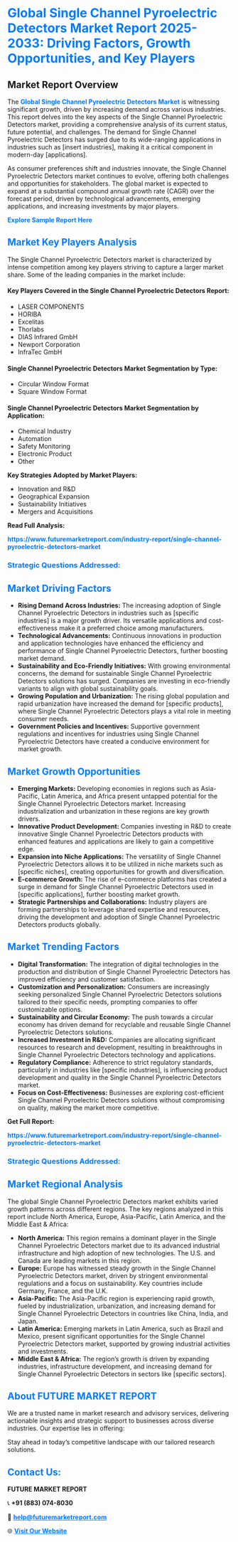 <h1 style="color: #007BFF;">Global Single Channel Pyroelectric Detectors Market Report 2025-2033: Driving Factors, Growth Opportunities, and Key Players</h1>

<section id="overview">
<h2>Market Report Overview</h2>
<p>The <a href="https://www.futuremarketreport.com/industry-report/single-channel-pyroelectric-detectors-market" style="color: #007BFF; text-decoration: none;"><strong>Global Single Channel Pyroelectric Detectors Market</strong></a> is witnessing significant growth, driven by increasing demand across various industries. This report delves into the key aspects of the Single Channel Pyroelectric Detectors market, providing a comprehensive analysis of its current status, future potential, and challenges. The demand for Single Channel Pyroelectric Detectors has surged due to its wide-ranging applications in industries such as [insert industries], making it a critical component in modern-day [applications].</p>
<p>As consumer preferences shift and industries innovate, the Single Channel Pyroelectric Detectors market continues to evolve, offering both challenges and opportunities for stakeholders. The global market is expected to expand at a substantial compound annual growth rate (CAGR) over the forecast period, driven by technological advancements, emerging applications, and increasing investments by major players.</p>
</section>

<section id="overview">
<p><a href="https://www.futuremarketreport.com/request-sample/reportId=75484" style="color: #007BFF; text-decoration: none;"><strong>Explore Sample Report Here</strong></a></p>
</section>

<section id="key-players">
<h2 style="color: #007BFF;">Market Key Players Analysis</h2>
<p>The Single Channel Pyroelectric Detectors market is characterized by intense competition among key players striving to capture a larger market share. Some of the leading companies in the market include:</p>
<h4>Key Players Covered in the Single Channel Pyroelectric Detectors Report:</h4>
<ul><li>LASER COMPONENTS</li><li>HORIBA</li><li>Excelitas</li><li>Thorlabs</li><li>DIAS Infrared GmbH</li><li>Newport Corporation</li><li>InfraTec GmbH</li></ul>
<h4>Single Channel Pyroelectric Detectors Market Segmentation by Type:</h4>
<ul><li>Circular Window Format</li><li>Square Window Format</li></ul>

<h4>Single Channel Pyroelectric Detectors Market Segmentation by Application:</h4>
<ul><li>Chemical Industry</li><li>Automation</li><li>Safety Monitoring</li><li>Electronic Product</li><li>Other</li></ul>
<p><strong>Key Strategies Adopted by Market Players:</strong></p>
<ul>
<li>Innovation and R&D</li>
<li>Geographical Expansion</li>
<li>Sustainability Initiatives</li>
<li>Mergers and Acquisitions</li>
</ul>
</section>

<section>
<p><strong>Read Full Analysis: </strong></p><a href="https://www.futuremarketreport.com/industry-report/single-channel-pyroelectric-detectors-market" style="color: #007BFF; text-decoration: none;"><strong>https://www.futuremarketreport.com/industry-report/single-channel-pyroelectric-detectors-market</strong></a>
<h3 style="color: #007BFF;">Strategic Questions Addressed:</h3>
</section>

<section id="driving-factors">
<h2 style="color: #007BFF;">Market Driving Factors</h2>
<ul>
<li><strong>Rising Demand Across Industries:</strong> The increasing adoption of Single Channel Pyroelectric Detectors in industries such as [specific industries] is a major growth driver. Its versatile applications and cost-effectiveness make it a preferred choice among manufacturers.</li>
<li><strong>Technological Advancements:</strong> Continuous innovations in production and application technologies have enhanced the efficiency and performance of Single Channel Pyroelectric Detectors, further boosting market demand.</li>
<li><strong>Sustainability and Eco-Friendly Initiatives:</strong> With growing environmental concerns, the demand for sustainable Single Channel Pyroelectric Detectors solutions has surged. Companies are investing in eco-friendly variants to align with global sustainability goals.</li>
<li><strong>Growing Population and Urbanization:</strong> The rising global population and rapid urbanization have increased the demand for [specific products], where Single Channel Pyroelectric Detectors plays a vital role in meeting consumer needs.</li>
<li><strong>Government Policies and Incentives:</strong> Supportive government regulations and incentives for industries using Single Channel Pyroelectric Detectors have created a conducive environment for market growth.</li>
</ul>
</section>

<section id="growth-opportunities">
<h2 style="color: #007BFF;">Market Growth Opportunities</h2>
<ul>
<li><strong>Emerging Markets:</strong> Developing economies in regions such as Asia-Pacific, Latin America, and Africa present untapped potential for the Single Channel Pyroelectric Detectors market. Increasing industrialization and urbanization in these regions are key growth drivers.</li>
<li><strong>Innovative Product Development:</strong> Companies investing in R&D to create innovative Single Channel Pyroelectric Detectors products with enhanced features and applications are likely to gain a competitive edge.</li>
<li><strong>Expansion into Niche Applications:</strong> The versatility of Single Channel Pyroelectric Detectors allows it to be utilized in niche markets such as [specific niches], creating opportunities for growth and diversification.</li>
<li><strong>E-commerce Growth:</strong> The rise of e-commerce platforms has created a surge in demand for Single Channel Pyroelectric Detectors used in [specific applications], further boosting market growth.</li>
<li><strong>Strategic Partnerships and Collaborations:</strong> Industry players are forming partnerships to leverage shared expertise and resources, driving the development and adoption of Single Channel Pyroelectric Detectors products globally.</li>
</ul>
</section>

<section id="trending-factors">
<h2 style="color: #007BFF;">Market Trending Factors</h2>
<ul>
<li><strong>Digital Transformation:</strong> The integration of digital technologies in the production and distribution of Single Channel Pyroelectric Detectors has improved efficiency and customer satisfaction.</li>
<li><strong>Customization and Personalization:</strong> Consumers are increasingly seeking personalized Single Channel Pyroelectric Detectors solutions tailored to their specific needs, prompting companies to offer customizable options.</li>
<li><strong>Sustainability and Circular Economy:</strong> The push towards a circular economy has driven demand for recyclable and reusable Single Channel Pyroelectric Detectors solutions.</li>
<li><strong>Increased Investment in R&D:</strong> Companies are allocating significant resources to research and development, resulting in breakthroughs in Single Channel Pyroelectric Detectors technology and applications.</li>
<li><strong>Regulatory Compliance:</strong> Adherence to strict regulatory standards, particularly in industries like [specific industries], is influencing product development and quality in the Single Channel Pyroelectric Detectors market.</li>
<li><strong>Focus on Cost-Effectiveness:</strong> Businesses are exploring cost-efficient Single Channel Pyroelectric Detectors solutions without compromising on quality, making the market more competitive.</li>
</ul>
</section>

<section>
<p><strong>Get Full Report: </strong></p><a href="https://www.futuremarketreport.com/industry-report/single-channel-pyroelectric-detectors-market" style="color: #007BFF; text-decoration: none;"><strong>https://www.futuremarketreport.com/industry-report/single-channel-pyroelectric-detectors-market</strong></a>
<h3 style="color: #007BFF;">Strategic Questions Addressed:</h3>
</section>


<section id="regional-analysis">
<h2 style="color: #007BFF;">Market Regional Analysis</h2>
<p>The global Single Channel Pyroelectric Detectors market exhibits varied growth patterns across different regions. The key regions analyzed in this report include North America, Europe, Asia-Pacific, Latin America, and the Middle East & Africa:</p>
<ul>
<li><strong>North America:</strong> This region remains a dominant player in the Single Channel Pyroelectric Detectors market due to its advanced industrial infrastructure and high adoption of new technologies. The U.S. and Canada are leading markets in this region.</li>
<li><strong>Europe:</strong> Europe has witnessed steady growth in the Single Channel Pyroelectric Detectors market, driven by stringent environmental regulations and a focus on sustainability. Key countries include Germany, France, and the U.K.</li>
<li><strong>Asia-Pacific:</strong> The Asia-Pacific region is experiencing rapid growth, fueled by industrialization, urbanization, and increasing demand for Single Channel Pyroelectric Detectors in countries like China, India, and Japan.</li>
<li><strong>Latin America:</strong> Emerging markets in Latin America, such as Brazil and Mexico, present significant opportunities for the Single Channel Pyroelectric Detectors market, supported by growing industrial activities and investments.</li>
<li><strong>Middle East & Africa:</strong> The region’s growth is driven by expanding industries, infrastructure development, and increasing demand for Single Channel Pyroelectric Detectors in sectors like [specific sectors].</li>
</ul>
</section>

<footer>
<h2 style="color: #007BFF;">About FUTURE MARKET REPORT</h2>
<p>We are a trusted name in market research and advisory services, delivering actionable insights and strategic support to businesses across diverse industries. Our expertise lies in offering:</p>

<p>Stay ahead in today’s competitive landscape with our tailored research solutions.</p>

<h2 style="color: #007BFF;">Contact Us:</h2>
<p><strong>FUTURE MARKET REPORT</strong></p>
<p>📞 <strong>+91 (883) 074-8030</strong></p>
<p>📧 <strong><a href="mailto:help@futuremarketreport.com" style="color: #007BFF;">help@futuremarketreport.com</a></strong></p>
<p>🌐 <strong><a href="https://www.futuremarketreport.com/" style="color: #007BFF;">Visit Our Website</a></strong></p>
</footer>